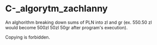 # C-_algorytm_zachlanny

An alghorithm breaking down sums of PLN into zl and gr (ex. 550.50 zl would become 500zl 50zl 50gr after program's execution).

Copying is forbidden.
